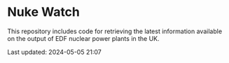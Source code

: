 # Nuke Watch

This repository includes code for retrieving the latest information available on the output of EDF nuclear power plants in the UK.

Last updated: 2024-05-05 21:07